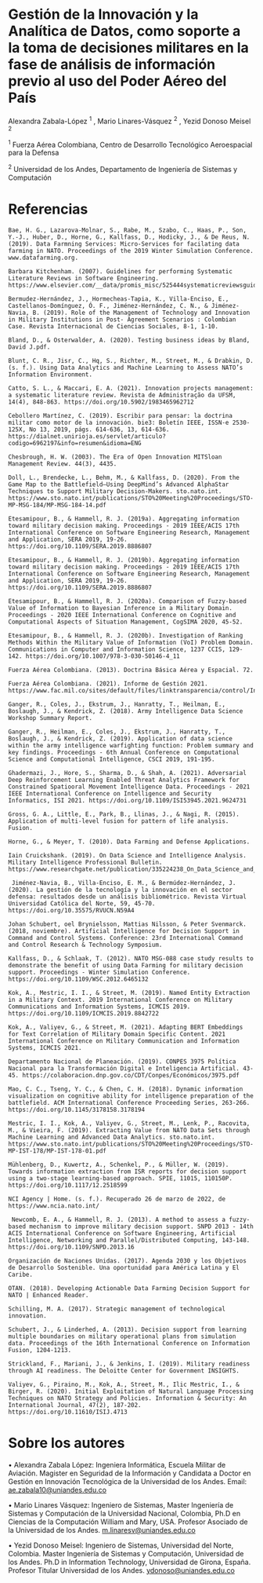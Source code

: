 # Gestión de la Innovación y la Analítica de Datos, como soporte a la toma de decisiones militares en la fase de análisis de información previo al uso del Poder Aéreo del País

Alexandra Zabala-López <sup>1</sup> , Mario Linares-Vásquez <sup>2</sup> , Yezid Donoso Meisel <sup>2</sup>

<sup>1</sup> Fuerza Aérea Colombiana, Centro de Desarrollo Tecnológico Aeroespacial para la Defensa

<sup>2</sup> Universidad de los Andes, Departamento de Ingeniería de Sistemas y Computación

# Referencias


    Bae, H. G., Lazarova-Molnar, S., Rabe, M., Szabo, C., Haas, P., Son, Y.-J., Huber, D., Horne, G., Kallfass, D., Hodicky, J., & De Reus, N. (2019). Data Farmning Services: Micro-Services for facilating data farming in NATO. Proceedings of the 2019 Winter Simulation Conference. www.datafarming.org.
    
    Barbara Kitchenham. (2007). Guidelines for performing Systematic Literature Reviews in Software Engineering. https://www.elsevier.com/__data/promis_misc/525444systematicreviewsguide.pdf
    
    Bermudez-Hernández, J., Hormecheas-Tapia, K., Villa-Enciso, E., Castellanos-Domínguez, Ó. F., Jiménez-Hernández, C. N., & Jiménez-Navia, B. (2019). Role of the Management of Technology and Innovation in Military Institutions in Post- Agreement Scenarios : Colombian Case. Revista Internacional de Ciencias Sociales, 8-1, 1-10.
    
    Bland, D., & Osterwalder, A. (2020). Testing business ideas by Bland, David J.pdf.
    
    Blunt, C. R., Jisr, C., Hq, S., Richter, M., Street, M., & Drabkin, D. (s. f.). Using Data Analytics and Machine Learning to Assess NATO’s Information Environment.
    
    Catto, S. L., & Maccari, E. A. (2021). Innovation projects management: a systematic literature review. Revista de Administração da UFSM, 14(4), 848-863. https://doi.org/10.5902/1983465962712
    
    Cebollero Martínez, C. (2019). Escribir para pensar: la doctrina militar como motor de la innovación. bie3: Boletín IEEE, ISSN-e 2530-125X, No 13, 2019, págs. 614-636, 13, 614-636. https://dialnet.unirioja.es/servlet/articulo?codigo=6962197&info=resumen&idioma=ENG
    
    Chesbrough, H. W. (2003). The Era of Open Innovation MITSloan Management Review. 44(3), 4435.
    
    Doll, L., Brendecke, L., Behm, M., & Kallfass, D. (2020). From the Game Map to the Battlefield–Using DeepMind’s Advanced AlphaStar Techniques to Support Military Decision-Makers. sto.nato.int. https://www.sto.nato.int/publications/STO%20Meeting%20Proceedings/STO-MP-MSG-184/MP-MSG-184-14.pdf

    Etesamipour, B., & Hammell, R. J. (2019a). Aggregating information toward military decision making. Proceedings - 2019 IEEE/ACIS 17th International Conference on Software Engineering Research, Management and Application, SERA 2019, 19-26. https://doi.org/10.1109/SERA.2019.8886807
    
    Etesamipour, B., & Hammell, R. J. (2019b). Aggregating information toward military decision making. Proceedings - 2019 IEEE/ACIS 17th International Conference on Software Engineering Research, Management and Application, SERA 2019, 19-26. https://doi.org/10.1109/SERA.2019.8886807
    
    Etesamipour, B., & Hammell, R. J. (2020a). Comparison of Fuzzy-based Value of Information to Bayesian Inference in a Military Domain. Proceedings - 2020 IEEE International Conference on Cognitive and Computational Aspects of Situation Management, CogSIMA 2020, 45-52. 
    
    Etesamipour, B., & Hammell, R. J. (2020b). Investigation of Ranking Methods Within the Military Value of Information (VoI) Problem Domain. Communications in Computer and Information Science, 1237 CCIS, 129-142. https://doi.org/10.1007/978-3-030-50146-4_11
    
    Fuerza Aérea Colombiana. (2013). Doctrina Básica Aérea y Espacial. 72.
    
    Fuerza Aérea Colombiana. (2021). Informe de Gestión 2021. https://www.fac.mil.co/sites/default/files/linktransparencia/control/Informesgestion/informesFAC/Informe_Gestion_FAC_2021_VF.pdf
    
    Ganger, R., Coles, J., Ekstrum, J., Hanratty, T., Heilman, E., Boslaugh, J., & Kendrick, Z. (2018). Army Intelligence Data Science Workshop Summary Report.
    
    Ganger, R., Heilman, E., Coles, J., Ekstrum, J., Hanratty, T., Boslaugh, J., & Kendrick, Z. (2019). Application of data science within the army intelligence warfighting function: Problem summary and key findings. Proceedings - 6th Annual Conference on Computational Science and Computational Intelligence, CSCI 2019, 191-195. 
    
    Ghadermazi, J., Hore, S., Sharma, D., & Shah, A. (2021). Adversarial Deep Reinforcement Learning Enabled Threat Analytics Framework for Constrained Spatiooral Movement Intelligence Data. Proceedings - 2021 IEEE International Conference on Intelligence and Security Informatics, ISI 2021. https://doi.org/10.1109/ISI53945.2021.9624731
    
    Gross, G. A., Little, E., Park, B., Llinas, J., & Nagi, R. (2015). Application of multi-level fusion for pattern of life analysis. Fusion.
    
    Horne, G., & Meyer, T. (2010). Data Farming and Defense Applications.
    
    Iain Cruickshank. (2019). On Data Science and Intelligence Analysis. Military Intelligence Professional Bulletin. https://www.researchgate.net/publication/335224238_On_Data_Science_and_Intelligence_Analysis
    
     Jiménez-Navia, B., Villa-Enciso, E. M., & Bermúdez-Hernández, J. (2020). La gestión de la tecnología y la innovación en el sector defensa: resultados desde un análisis bibliométrico. Revista Virtual Universidad Católica del Norte, 59, 45-70. https://doi.org/10.35575/RVUCN.N59A4
     
    Johan Schubert, oel Brynielsson, Mattias Nilsson, & Peter Svenmarck. (2018, noviembre). Artificial Intelligence for Decision Support in Command and Control Systems. Conference: 23rd International Command and Control Research & Technology Symposium. 
    
    Kallfass, D., & Schlaak, T. (2012). NATO MSG-088 case study results to demonstrate the benefit of using Data Farming for military decision support. Proceedings - Winter Simulation Conference. https://doi.org/10.1109/WSC.2012.6465132
    
    Kok, A., Mestric, I. I., & Street, M. (2019). Named Entity Extraction in a Military Context. 2019 International Conference on Military Communications and Information Systems, ICMCIS 2019. https://doi.org/10.1109/ICMCIS.2019.8842722
    
    Kok, A., Valiyev, G., & Street, M. (2021). Adapting BERT Embeddings for Text Correlation of Military Domain Specific Content. 2021 International Conference on Military Communication and Information Systems, ICMCIS 2021. 
    
    Departamento Nacional de Planeación. (2019). CONPES 3975 Política Nacional para la Transformación Digital e Inteligencia Artificial. 43-45. https://colaboracion.dnp.gov.co/CDT/Conpes/Económicos/3975.pdf
    
    Mao, C. C., Tseng, Y. C., & Chen, C. H. (2018). Dynamic information visualization on cognitive ability for intelligence preparation of the battlefield. ACM International Conference Proceeding Series, 263-266. https://doi.org/10.1145/3178158.3178194
    
    Mestric, I. I., Kok, A., Valiyev, G., Street, M., Lenk, P., Racovita, M., & Vieira, F. (2019). Extracting Value from NATO Data Sets through Machine Learning and Advanced Data Analytics. sto.nato.int. https://www.sto.nato.int/publications/STO%20Meeting%20Proceedings/STO-MP-IST-178/MP-IST-178-01.pdf
    
    Mühlenberg, D., Kuwertz, A., Schenkel, P., & Müller, W. (2019). Towards information extraction from ISR reports for decision support using a two-stage learning-based approach. SPIE, 11015, 110150P. https://doi.org/10.1117/12.2518599 
    
    NCI Agency | Home. (s. f.). Recuperado 26 de marzo de 2022, de https://www.ncia.nato.int/
    
     Newcomb, E. A., & Hammell, R. J. (2013). A method to assess a fuzzy-based mechanism to improve military decision support. SNPD 2013 - 14th ACIS International Conference on Software Engineering, Artificial Intelligence, Networking and Parallel/Distributed Computing, 143-148. https://doi.org/10.1109/SNPD.2013.16
     
    Organización de Naciones Unidas. (2017). Agenda 2030 y los Objetivos de Desarrollo Sostenible. Una oportunidad para América Latina y El Caribe.
    
    OTAN. (2018). Developing Actionable Data Farming Decision Support for NATO | Enhanced Reader.
    
    Schilling, M. A. (2017). Strategic management of technological innovation.
    
    Schubert, J., & Linderhed, A. (2013). Decision support from learning multiple boundaries on military operational plans from simulation data. Proceedings of the 16th International Conference on Information Fusion, 1204-1213.
    
    Strickland, F., Mariani, J., & Jenkins, I. (2019). Military readiness through AI readiness. The Deloitte Center for Government INSIGHTS.

    Valiyev, G., Piraino, M., Kok, A., Street, M., Ilic Mestric, I., & Birger, R. (2020). Initial Exploitation of Natural Language Processing Techniques on NATO Strategy and Policies. Information & Security: An International Journal, 47(2), 187-202. https://doi.org/10.11610/ISIJ.4713
 

# Sobre los autores

• Alexandra Zabala López: Ingeniera Informática, Escuela Militar de Aviación. Magister en Seguridad de la Información y Candidata a Doctor en Gestión en Innovación Tecnológica de la Universidad de los Andes. Email: ae.zabala10@uniandes.edu.co

• Mario Linares Vásquez: Ingeniero de Sistemas, Master Ingeniería de Sistemas y Computación de la Universidad Nacional, Colombia, Ph.D en Ciencias de la Computación William and Mary, USA. Profesor Asociado de la Universidad de los Andes. m.linaresv@uniandes.edu.co
 
• Yezid Donoso Meisel: Ingeniero de Sistemas, Universidad del Norte, Colombia. Master Ingeniería de Sistemas y Computación, Universidad de los Andes. Ph.D in Information Technology, Universidad de Girona, España. Profesor Titular Universidad de los Andes. ydonoso@uniandes.edu.co

